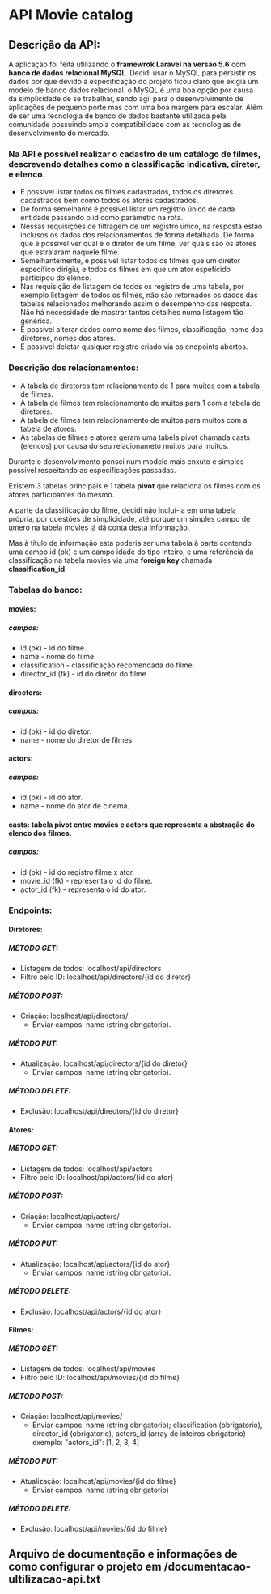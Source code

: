 <h1>API Movie catalog</h1>

<h2>Descrição da API:</h2>
<p>
  A aplicação foi feita utilizando o <b>framewrok Laravel na versão 5.6</b> com <b>banco de dados relacional MySQL</b>.
  Decidi usar o MySQL para persistir os dados por que devido à especificação do projeto ficou claro que exigia um modelo de banco dados relacional.
  o MySQL é uma boa opção por causa da simplicidade de se trabalhar, sendo agil para o desenvolvimento de aplicações de pequeno porte mas com uma boa margem para escalar.
  Além de ser uma tecnologia de banco de dados bastante utilizada pela comunidade possuindo ampla compatibilidade com as tecnologias de desenvolvimento do mercado.
</p>

<h3>Na API é possível realizar o cadastro de um catálogo de filmes, descrevendo detalhes como a classificação indicativa, diretor, e elenco.</h3>
<ul>
  <li>É possível listar todos os filmes cadastrados, todos os diretores cadastrados bem como todos os atores cadastrados.
  </li>
  <li>De forma semelhante é possivel listar um registro único de cada entidade passando o id como parâmetro na rota.
  </li>
  <li>
    Nessas requisições de filtragem de um registro único, na resposta estão inclusos os dados dos relacionamentos de forma detalhada. De forma que é possível ver qual é o diretor de um filme, ver quais são os atores que estralaram naquele filme.
  </li>
  <li>
    Semelhantemente, é possível listar todos os filmes que um diretor específico dirigiu, e todos os filmes em que um ator espefícido participou do elenco.
  </li>
  <li>
    Nas requisição de listagem de todos os registro de uma tabela, por exemplo listagem de todos os filmes, não são retornados os dados das tabelas relacionados melhorando assim o desempenho das resposta. Não há necessidade de mostrar tantos detalhes numa listagem tão genérica.
  </li>
  <li>
    É possível alterar dados como nome dos filmes, classificação, nome dos diretores, nomes dos atores.
  </li>
  <li>
    É possível deletar qualquer registro criado via os endpoints abertos.
  </li>
</ul>

<h3>Descrição dos relacionamentos:</h3>
<ul>
  <li>
    A tabela de diretores tem relacionamento de 1 para muitos com a tabela de filmes.
  </li>
  <li>
    A tabela de filmes tem relacionamento de muitos para 1 com a tabela de diretores.
  </li>
  <li>
    A tabela de filmes tem relacionamento de muitos para muitos com a tabela de atores.
  </li>
  <li>
    As tabelas de filmes e atores geram uma tabela pivot chamada casts (elencos) por causa do seu relacionameto muitos para muitos.
  </li>
</ul>

<p>
  Durante o desenvolvimento pensei num modelo mais enxuto e simples possível respeitando as especificações passadas.
</p>
<p>
  Existem 3 tabelas principais e 1 tabela <b>pivot</b> que relaciona os filmes com os atores participantes do mesmo.
</p>
<p>
  A parte da classificação do filme, decidi não incluí-la em uma tabela própria, por questões de simplicidade, até porque um simples campo de úmero na tabela movies já dá conta desta informação.
</p>
<p>
  Mas à título de informação esta poderia ser uma tabela à parte contendo uma campo id (pk) e um campo idade do tipo inteiro, e uma referência da classificação na tabela movies via uma <b>foreign key</b> chamada <b>classification_id</b>.
</p>


<h3>Tabelas do banco:</h3>
<h4>movies:</h4>
  <h5>campos:</h5>
  <ul>
    <li>id (pk) - id do filme.</li>
    <li>name - nome do filme.</li>
    <li>classification - classificação recomendada do filme.</li>
    <li>director_id (fk) - id do diretor do filme.</li>
  </ul>  
<h4>directors:</h4>
  <h5>campos:</h5>
  <ul>
    <li>id (pk) - id do diretor.</li>
    <li>name - nome do diretor de filmes.</li>
  </ul>
  <h4>actors:</h4>
    <h5>campos:</h5>
    <ul>
      <li>id (pk) - id do ator.</li>
      <li>name - nome do ator de cinema.</li>
    </ul>

<h4>casts: tabela pivot entre movies e actors que representa a abstração do elenco dos filmes.</h4>
  <h5>campos:</h5>
  <ul>
    <li>id (pk) - id do registro filme x ator.</li>
    <li>movie_id (fk) - representa o id do filme.</li>
    <li>actor_id (fk) - representa o id do ator.</li>
  </ul>

<h3>Endpoints:</h3>

<h4>Diretores:</h4>
  <h5>MÉTODO GET:</h5>
  <ul>
    <li>Listagem de todos: localhost/api/directors</li>
    <li>Filtro pelo ID: localhost/api/directors/{id do diretor}</li>
  </ul>
  <h5>MÉTODO POST:</h5>
  <ul>
    <li>Criação: localhost/api/directors/
      <ul>
        <li>Enviar campos: name (string obrigatorio).</li>
      </ul>
    </li>
  </ul>
  
  <h5>MÉTODO PUT:</h5>
  <ul>
    <li>Atualização: localhost/api/directors/{id do diretor}
      <ul>
        <li>Enviar campos: name (string obrigatorio).</li>
      </ul>
    </li>

  </ul>
  <h5>MÉTODO DELETE:</h5>
  <ul>
    <li>Exclusão: localhost/api/directors/{id do diretor}</li>
  </ul>
  

<h4>Atores:</h4>
  <h5>MÉTODO GET:</h5>
  <ul>
    <li>Listagem de todos: localhost/api/actors</li>
    <li>Filtro pelo ID: localhost/api/actors/{id do ator}</li>
  </ul>
  
  <h5>MÉTODO POST:</h5>
  <ul>
    <li>Criação: localhost/api/actors/
      <ul>
        <li>Enviar campos: name (string obrigatorio).</li>
      </ul>
    </li>
  </ul>
  
    
  
  <h5>MÉTODO PUT:</h5>
  <ul>
    <li>Atualização: localhost/api/actors/{id do ator}
      <ul>
        <li>Enviar campos: name (string obrigatorio).</li>
      </ul>
    </li>
  </ul>
  <h5>MÉTODO DELETE:</h5>
  <ul>
    <li>Exclusão: localhost/api/actors/{id do ator}</li>
  </ul>

<h4>Filmes:</h4> 
  <h5>MÉTODO GET:</h5>
  <ul>
    <li>Listagem de todos: localhost/api/movies</li>
    <li>Filtro pelo ID: localhost/api/movies/{id do filme}</li>
  </ul>
  
  
  
  <h5>MÉTODO POST:</h5>
  <ul>
    <li>Criação: localhost/api/movies/
      <ul>
        <li>Enviar campos: name (string obrigatorio); classification (obrigatorio), director_id (obrigatorio), actors_id (array de inteiros obrigatorio) exemplo: "actors_id": [1, 2, 3, 4]</li>
      </ul>
    </li>
  </ul>
  <h5>MÉTODO PUT:</h5>
  <ul>
    <li>Atualização: localhost/api/movies/{id do filme}
      <ul>
        <li>Enviar campos: name (string obrigatorio)</li>
      </ul>
    </li>
  </ul>
  <h5>MÉTODO DELETE:</h5>
  <ul>
    <li>Exclusão: localhost/api/movies/{id do filme}</li>
  </ul>
  
  <h2>Arquivo de documentação e informações de como configurar o projeto em /documentacao-ultilizacao-api.txt</h2>
